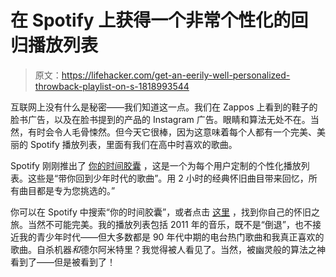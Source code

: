 # 在 Spotify 上获得一个非常个性化的回归播放列表

> 原文：<https://lifehacker.com/get-an-eerily-well-personalized-throwback-playlist-on-s-1818993544>

互联网上没有什么是秘密——我们知道这一点。我们在 Zappos 上看到的鞋子的脸书广告，以及在脸书提到的产品的 Instagram 广告。眼睛和算法无处不在。当然，有时会令人毛骨悚然。但今天它很棒，因为这意味着每个人都有一个完美、美丽的 Spotify 播放列表，里面有我们在高中时喜欢的歌曲。



Spotify 刚刚推出了 [你的时间胶囊](https://timecapsule.spotify.com/) ，这是一个为每个用户定制的个性化播放列表。这些是“带你回到少年时代的歌曲”。用 2 小时的经典怀旧曲目带来回忆，所有曲目都是专为您挑选的。”

你可以在 Spotify 中搜索“你的时间胶囊”，或者点击 [这里](https://timecapsule.spotify.com/) ，找到你自己的怀旧之旅。当然不可能完美。我的播放列表包括 2011 年的音乐，既不是“倒退”，也不接近我的青少年时代——但大多数都是 90 年代中期的电台热门歌曲和我真正喜欢的歌曲。自杀机器*和*德尔阿米特里？我觉得被人看见了。当然，被幽灵般的算法之神看到了——但是被看到了！